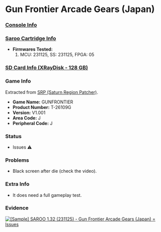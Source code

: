 # Gun Frontier Arcade Gears (Japan)

### [Console Info](../../../../../Info/Consoles/VA13/README.md)

### [Saroo Cartridge Info](../../../../../Info/Cartridges/RetroGameParadiseStore/1.32F/README.md)

- <b>Firmwares Tested:</b>
  1. MCU: 231125, SS: 231125, FPGA: 05

### [SD Card Info (XRayDisk - 128 GB)](../../../../../Info/SdCards/XRayDisk/128GB/fat32/README.md)

### Game Info

Extracted from [SRP (Saturn Region Patcher)](https://segaxtreme.net/resources/saturn-region-patcher.81/download).

- <b>Game Name:</b> GUNFRONTIER
- <b>Product Number:</b> T-26109G
- <b>Version:</b> V1.001
- <b>Area Code:</b> J
- <b>Peripheral Code:</b> J

### Status

- Issues :warning:

### Problems

- Black screen after die (check the video).

### Extra Info

- It does need a full gameplay test.

### Evidence

[![[Sample] SAROO 1.32 (231125) - Gun Frontier Arcade Gears (Japan) = Issues](https://img.youtube.com/vi/PUDWZlP-9yQ/0.jpg)](https://www.youtube.com/watch?v=PUDWZlP-9yQ)
